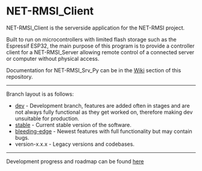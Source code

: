 # NET-RMSI_Client
 
NET-RMSI_Client is the serverside application for the NET-RMSI project.

Built to run on microcontrollers with limited flash storage such as the Espressif ESP32, the main purpose of this program is to provide a controller client for a NET-RMSI_Server allowing remote control of a connected server or computer without physical access.

Documentation for NET-RMSI_Srv_Py can be in the [Wiki](https://github.com/NET-RMSI/NET-RMSI_Client/wiki) section of this repository.

***

Branch layout is as follows:
* [dev](https://github.com/NET-RMSI/NET-RMSI_Client/tree/dev/) - Development branch, features are added often in stages and are not always fully functional as they get worked on, therefore making dev unsuitable for production.
* [stable](https://github.com/NET-RMSI/NET-RMSI_Client/tree/stable/) - Current stable version of the software.
* [bleeding-edge](https://github.com/NET-RMSI/NET-RMSI_Client/tree/bleeding-edge/) - Newest features with full functionality but may contain bugs.
* version-x.x.x - Legacy versions and codebases.

***
Development progress and roadmap can be found [here](https://github.com/orgs/NET-RMSI/projects/3)
